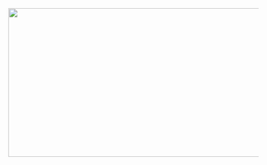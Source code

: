 

<div align="center" te>
<a align="center" href="https://github.com/devxb/gitanimals">
<img
  src="https://render.gitanimals.org/farms/JEM1224"
  width="600"
  height="300"
/>
</a>

